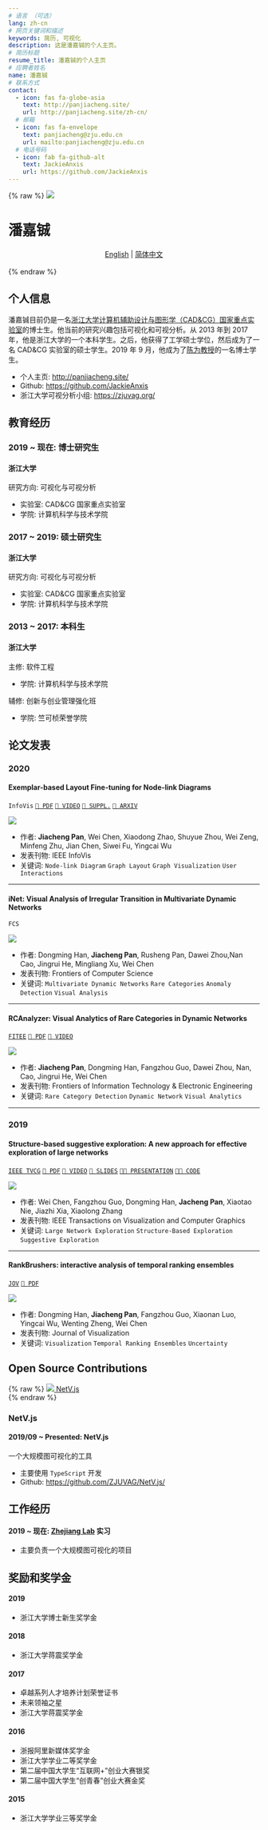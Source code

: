```yaml
---
# 语言 （可选）
lang: zh-cn
# 网页关键词和描述
keywords: 简历, 可视化
description: 这是潘嘉铖的个人主页。
# 简历标题
resume_title: 潘嘉铖的个人主页
# 应聘者姓名
name: 潘嘉铖
# 联系方式
contact:
  - icon: fas fa-globe-asia
    text: http://panjiacheng.site/
    url: http://panjiacheng.site/zh-cn/
  # 邮箱
  - icon: fas fa-envelope
    text: panjiacheng@zju.edu.cn
    url: mailto:panjiacheng@zju.edu.cn
  # 电话号码
  - icon: fab fa-github-alt
    text: JackieAnxis
    url: https://github.com/JackieAnxis
---
```


{% raw %}
<grid>
<avatar><img src="https://avatars2.githubusercontent.com/u/19246028?s=460&u=8d4f9462069e17c42c9f7e460369ac703146ceb9&v=4"></avatar>

<h1>潘嘉铖</h1>
<center>
<a href='/'>English</a> | <a href='/zh-cn/'>简体中文</a>
</center>
<br>
</grid>
{% endraw %}

## <i class="fas fa-flag"></i> 个人信息

潘嘉铖目前仍是一名[浙江大学](http://www.zju.edu.cn/)[计算机辅助设计与图形学（CAD&CG）国家重点实验室](http://www.cad.zju.edu.cn/)的博士生。他当前的研究兴趣包括可视化和可视分析。从 2013 年到 2017 年，他是浙江大学的一个本科学生。之后，他获得了工学硕士学位，然后成为了一名 CAD&CG 实验室的硕士学生。2019 年 9 月，他成为了[陈为教授](http://www.cad.zju.edu.cn/home/chenwei/index.html)的一名博士学生。

- 个人主页: http://panjiacheng.site/
- Github: https://github.com/JackieAnxis
- 浙江大学可视分析小组: https://zjuvag.org/

## <i class="fas fa-user-graduate"></i> 教育经历

### 2019 ~ 现在: 博士研究生

#### 浙江大学

研究方向: 可视化与可视分析

- 实验室: CAD&CG 国家重点实验室
- 学院: 计算机科学与技术学院

### 2017 ~ 2019: 硕士研究生

#### 浙江大学

研究方向: 可视化与可视分析

- 实验室: CAD&CG 国家重点实验室
- 学院: 计算机科学与技术学院

### 2013 ~ 2017: 本科生

#### 浙江大学

主修: 软件工程

- 学院: 计算机科学与技术学院

辅修: 创新与创业管理强化班

- 学院: 竺可桢荣誉学院

## <i class="fas fa-book"></i> 论文发表

### 2020

#### Exemplar-based Layout Fine-tuning for Node-link Diagrams

`InfoVis` [`📄 PDF`](http://www.cad.zju.edu.cn/home/vagblog/images/photo_bed/2020/8/19/7d531afa561ac4fa5febffe0cb95e38477f73241.pdf) [`🎥 VIDEO`](http://www.cad.zju.edu.cn/home/vagblog/images/photo_bed/2020/8/19/29b5e20e480a3e49d58e60aeac01a005ab8f0d32.mp4) [`📌 SUPPL.`](http://www.cad.zju.edu.cn/home/vagblog/images/photo_bed/2020/8/19/cca9e7fdb68b9cc8de1f7e808c57cfbb1877f3bf.pdf) [`🔗 ARXIV`](https://arxiv.org/abs/2008.00666)

<fancybox>
<img src='https://jackie-image.oss-cn-hangzhou.aliyuncs.com/20-09-15/Snipaste_2020-09-15_19-29-50.png'>
</fancybox>

- 作者: **Jiacheng Pan**, Wei Chen, Xiaodong Zhao, Shuyue Zhou, Wei Zeng, Minfeng Zhu, Jian Chen, Siwei Fu, Yingcai Wu
- 发表刊物: IEEE InfoVis
- 关键词: `Node-link Diagram` `Graph Layout` `Graph Visualization` `User Interactions`

---

#### iNet: Visual Analysis of Irregular Transition in Multivariate Dynamic Networks

`FCS`

<fancybox>
<img src='https://jackie-image.oss-cn-hangzhou.aliyuncs.com/20-09-15/Snipaste_2020-09-15_23-59-37.png'>
</fancybox>

- 作者: Dongming Han, **Jiacheng Pan**, Rusheng Pan, Dawei Zhou,Nan Cao, Jingrui He, Mingliang Xu, Wei Chen
- 发表刊物: Frontiers of Computer Science
- 关键词: `Multivariate Dynamic Networks` `Rare Categories` `Anomaly Detection` `Visual Analysis`

---

#### RCAnalyzer: Visual Analytics of Rare Categories in Dynamic Networks

[`FITEE`](http://www.jzus.zju.edu.cn/article.php?doi=10.1631/FITEE.1900310) [`📄 PDF`](http://www.cad.zju.edu.cn/home/vagblog/VAG_Work/RCAnalyzer-Visual%20Analytics%20of%20Rare%20Categories%20in%20Dynamic%20Networks.pdf) [`🎥 VIDEO`](http://www.cad.zju.edu.cn/home/vagblog/videos/RCAnalyzer-Visual%20Analytics%20of%20Rare%20Categories%20in%20Dynamic%20Networks.mp4)

<fancybox>
<img src='https://jackie-image.oss-cn-hangzhou.aliyuncs.com/20-09-15/Snipaste_2020-09-15_23-56-28.png'>
</fancybox>

- 作者: **Jiacheng Pan**, Dongming Han, Fangzhou Guo, Dawei Zhou, Nan, Cao, Jingrui He, Wei Chen
- 发表刊物: Frontiers of Information Technology & Electronic Engineering
- 关键词: `Rare Category Detection` `Dynamic Network` `Visual Analytics`

---

<!--
#### Visualization for Federated Learning: Challenges and Framework.

[`JCAD`](http://www.jcad.cn/jcadcms/news/100000/2020/1c16369247014edeacfb7a338e401db2.shtml) [`📄 PDF`](http://www.jcad.cn/jcadcms/document/attach_manager!download.action?id=4ad554247177d170017196ed8f40000a)

- Authors: Rusheng Pan, Dongming Han, **Jiacheng Pan**, Honghui Mei, Shuyue Zhou, Wei Chen
- Publication: Journal of Computer-Aided Design & Computer Graphics (Chinese)
- Keywords: `Federated Learning` `Explainable Machine Learning` `Data Privacy` `Anomaly detection`

--- -->

### 2019

#### Structure-based suggestive exploration: A new approach for effective exploration of large networks

[`IEEE TVCG`](https://ieeexplore.ieee.org/abstract/document/8440813/) [`📄 PDF`](http://www.cad.zju.edu.cn/home/vagblog/VAG_Work/Structure-Based%20Suggestive%20Exploration.pdf) [`🎥 VIDEO`](http://www.cad.zju.edu.cn/home/vagblog/videos/Structure-Based%20Suggestive%20Exploration-A%20New%20Approach%20for%20Effective%20Exploration%20of%20Large%20Networks.mp4) [`📰 SLIDES`](http://www.cad.zju.edu.cn/home/vagblog/slides/201907/vis2018berlin.pdf) [`👨‍🏫 PRESENTATION`](https://vimeo.com/299856392) [`👨‍💻 CODE`](https://github.com/ZJUVAG/S3)

<fancybox>
<img src='https://jackie-image.oss-cn-hangzhou.aliyuncs.com/20-09-15/Snipaste_2020-09-16_00-32-59.png'>
</fancybox>

- 作者: Wei Chen, Fangzhou Guo, Dongming Han, **Jacheng Pan**, Xiaotao Nie, Jiazhi Xia, Xiaolong Zhang
- 发表刊物: IEEE Transactions on Visualization and Computer Graphics
- 关键词: `Large Network Exploration` `Structure-Based Exploration` `Suggestive Exploration`

---

#### RankBrushers: interactive analysis of temporal ranking ensembles

[`JOV`](https://link.springer.com/article/10.1007/s12650-019-00598-x) [`📄 PDF`](https://www.researchgate.net/profile/Dongming_Han/publication/336005458_RankBrushers_interactive_analysis_of_temporal_ranking_ensembles/links/5eba2dec92851cd50dab5b36/RankBrushers-interactive-analysis-of-temporal-ranking-ensembles.pdf)

<fancybox>
<img src='https://jackie-image.oss-cn-hangzhou.aliyuncs.com/20-09-15/Snipaste_2020-09-16_00-45-04.png'>
</fancybox>

- 作者: Dongming Han, **Jiacheng Pan**, Fangzhou Guo, Xiaonan Luo, Yingcai Wu, Wenting Zheng, Wei Chen
- 发表刊物: Journal of Visualization
- 关键词: `Visualization` `Temporal Ranking Ensembles` `Uncertainty`

<!--

---

#### Visual Exploration of Topological Structure for Bitcoin Trading Network

[`JOS`](http://www.jos.org.cn/1000-9825/5780.htm) [`📄 PDF`](http://www.jos.org.cn/jos/ch/reader/create_pdf.aspx?file_no=5780&journal_id=jos)

- Authors: **Jiacheng Pan**, Dongming Han, Fangzhou Guo, Wenting Zheng, Jinhui Yu, Wei Chen
- Publication: Journal of Software (Chinese)
- Keywords: `Bitcoin Network` `Trading Pattern` `Topological Structure`

---

### 2018

#### Visual Analysis for Anomaly Detection in Time-Series: A Survey

[`CRAD`](http://crad.ict.ac.cn/EN/abstract/abstract3761.shtml) [`📄 PDF`](http://crad.ict.ac.cn/EN/article/downloadArticleFile.do?attachType=PDF&id=3761)

- Authors: Dongming Han, Fangzhou Guo, **Jiacheng Pan**, Wenting Zheng, Wei Chen
- Publication: Journal of Computer Research and Development (Chinese)
- Keywords: `Anomaly Detection` `Visual Analysis` `Visualization` `Time-series Data` `Data Mining`

--- -->

## <i class="fab fa-github"></i> Open Source Contributions

{% raw %}
<btns rounded>
<a href='https://github.com/ZJUVAG/NetV.js/'>
<img src='https://jackie-image.oss-cn-hangzhou.aliyuncs.com/20-09-15/NetV.png'>
NetV.js
</a>
</btns><br>
{% endraw %}

### NetV.js

#### 2019/09 ~ Presented: NetV.js

一个大规模图可视化的工具

- 主要使用 `TypeScript` 开发
- Github: https://github.com/ZJUVAG/NetV.js/

## <i class="fas fa-user-tie"></i> 工作经历

#### 2019 ~ 现在: [Zhejiang Lab](http://www.zhejianglab.com/) 实习

- 主要负责一个大规模图可视化的项目

## <i class="fas fa-award"></i> 奖励和奖学金

#### 2019

- 浙江大学博士新生奖学金

#### 2018

- 浙江大学蒋震奖学金

#### 2017

- 卓越系列人才培养计划荣誉证书
- 未来领袖之星
- 浙江大学蒋震奖学金

#### 2016

- 浙报阿里新媒体奖学金
- 浙江大学学业二等奖学金
- 第二届中国大学生“互联网+”创业大赛银奖
- 第二届中国大学生“创青春”创业大赛金奖

#### 2015

- 浙江大学学业三等奖学金

